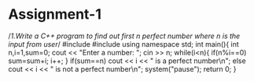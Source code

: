 # Assignment-1

/*1.Write a C++ program to find out first n
perfect number where n is the input from user*/
#include <iostream>
#include <cctype>
using namespace std;
int main(){
 int n,i=1,sum=0;
 cout << "Enter a number: ";
 cin >> n;
 while(i<n){
 if(n%i==0)
 sum=sum+i;
 i++;
}
if(sum==n)
 cout << i << " is a perfect number\n";
else
 cout << i << " is not a perfect number\n";
 system("pause");
return 0;
}
